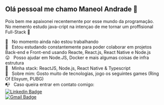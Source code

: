 ## Olá pessoal me chamo Maneol Andrade 👋

Pois bem me apaixonei recentemente por esse mundo da programação.<br/>
No memento estudo java-cript na intençao de me tornar um proffisional Full-Stack 🤩

 :rocket:  &nbsp; No momento ainda não estou trabalhando
 <br/> 🙁 &nbsp; Estou estudando constantemente para poder colaborar em projetos Back-end e Front-end usando Reacte, React.js, React Native e Node.js
 <br/> 😛 &nbsp; Posso ajudar em Node.JS, Docker e mais algumas coisas de infra estrutura
 <br/> 🥰 &nbsp; Minha stack: ReactJS, Node.js, React Native & Typescript
 <br/> 💬  &nbsp; Sobre mim: Gosto muito de tecnologias, jogo os seguintes games (Ring Of Elisyum, PUBG)
 <br/> :mailbox_with_no_mail: &nbsp; Caso queira entrar em contato comigo:<br/>
 [![Linkedin Badge](https://img.shields.io/badge/-ManoelAndrade-blue?style=flat-square&logo=Linkedin&logoColor=white&link=https://www.linkedin.com/in/manoel-neto-a4b3b21b2/)](https://www.linkedin.com/in/manoel-neto-a4b3b21b2/)<br/>
[![Gmail Badge](https://img.shields.io/badge/-maguserv@gmail.com-c14438?style=flat-square&logo=Gmail&logoColor=white&link=mailto:maguserv@gmail.com)](mailto:maguserv@gmail.com)
